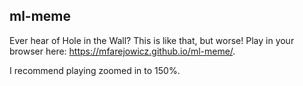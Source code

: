 ## ml-meme

Ever hear of Hole in the Wall? This is like that, but worse! Play in your browser here: https://mfarejowicz.github.io/ml-meme/.

I recommend playing zoomed in to 150%.
